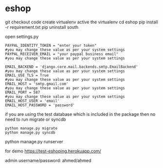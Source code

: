 # eshop
git checkout code
create virtualenv
active the virtualenv
cd eshop
pip install -r requirement.txt
pip uninstall south

open settings.py

    PAYPAL_IDENTITY_TOKEN = "enter your token"                          #you may change these value as per your system settings
    PAYPAL_RECEIVER_EMAIL = "your paypal business email"                #you may change these value as per your system settings

    EMAIL_BACKEND = 'django.core.mail.backends.smtp.EmailBackend'       #you may change these value as per your system settings
    EMAIL_USE_TLS = True                                                #you may change these value as per your system settings
    EMAIL_HOST = 'smtp.gmail.com'                                       #you may change these value as per your system settings
    EMAIL_PORT = 587                                                    #you may change these value as per your system settings
    EMAIL_HOST_USER = 'email'
    EMAIL_HOST_PASSWORD = 'password'

if you are using the test database which is included in the package then no need to run migrate or syncdb

    python manage.py migrate
    python manage.py syncdb

python manage.py runserver

for demo https://test-eshoping.herokuapp.com/

admin username/password: ahmed/ahmed 
